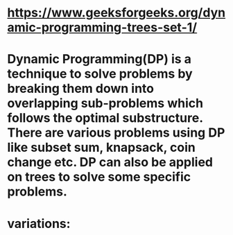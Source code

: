 # https://www.geeksforgeeks.org/dynamic-programming-trees-set-1/

# Dynamic Programming(DP) is a technique to solve problems by breaking them down into overlapping sub-problems which follows the optimal substructure. There are various problems using DP like subset sum, knapsack, coin change etc. DP can also be applied on trees to solve some specific problems.

# variations:

<!-- 

1. general syntax
2. how DP can be applied to trees <identifacation>
3. daimeter of a binary tree
4. max path from any node to any
5. max path serach from leaf to leaf
6. diameter of n-ary tree


 -->
